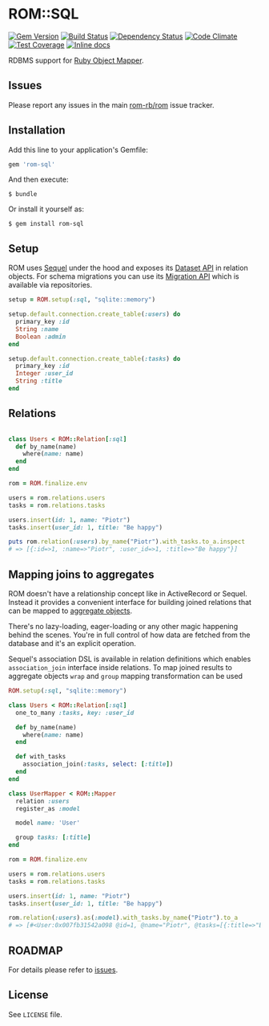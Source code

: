[gem]: https://rubygems.org/gems/rom-sql
[travis]: https://travis-ci.org/rom-rb/rom-sql
[gemnasium]: https://gemnasium.com/rom-rb/rom-sql
[codeclimate]: https://codeclimate.com/github/rom-rb/rom-sql
[inchpages]: http://inch-ci.org/github/rom-rb/rom-sql

# ROM::SQL

[![Gem Version](https://badge.fury.io/rb/rom-sql.svg)][gem]
[![Build Status](https://travis-ci.org/rom-rb/rom-sql.svg?branch=master)][travis]
[![Dependency Status](https://gemnasium.com/rom-rb/rom-sql.png)][gemnasium]
[![Code Climate](https://codeclimate.com/github/rom-rb/rom-sql/badges/gpa.svg)][codeclimate]
[![Test Coverage](https://codeclimate.com/github/rom-rb/rom-sql/badges/coverage.svg)][codeclimate]
[![Inline docs](http://inch-ci.org/github/rom-rb/rom-sql.svg?branch=master)][inchpages]

RDBMS support for [Ruby Object Mapper](https://github.com/rom-rb/rom).

## Issues

Please report any issues in the main [rom-rb/rom](https://github.com/rom-rb/rom/issues) issue tracker.

## Installation

Add this line to your application's Gemfile:

```ruby
gem 'rom-sql'
```

And then execute:

    $ bundle

Or install it yourself as:

    $ gem install rom-sql

## Setup

ROM uses [Sequel](http://sequel.jeremyevans.net) under the hood and exposes its
[Dataset API](http://sequel.jeremyevans.net/rdoc/files/doc/dataset_basics_rdoc.html)
in relation objects. For schema migrations you can use its
[Migration API](http://sequel.jeremyevans.net/rdoc/files/doc/migration_rdoc.html)
which is available via repositories.

``` ruby
setup = ROM.setup(:sql, "sqlite::memory")

setup.default.connection.create_table(:users) do
  primary_key :id
  String :name
  Boolean :admin
end

setup.default.connection.create_table(:tasks) do
  primary_key :id
  Integer :user_id
  String :title
end
```

## Relations

``` ruby

class Users < ROM::Relation[:sql]
  def by_name(name)
    where(name: name)
  end
end

rom = ROM.finalize.env

users = rom.relations.users
tasks = rom.relations.tasks

users.insert(id: 1, name: "Piotr")
tasks.insert(user_id: 1, title: "Be happy")

puts rom.relation(:users).by_name("Piotr").with_tasks.to_a.inspect
# => [{:id=>1, :name=>"Piotr", :user_id=>1, :title=>"Be happy"}]
```

## Mapping joins to aggregates

ROM doesn't have a relationship concept like in ActiveRecord or Sequel. Instead
it provides a convenient interface for building joined relations that can be
mapped to [aggregate objects](http://martinfowler.com/bliki/Aggregate.html).

There's no lazy-loading, eager-loading or any other magic happening behind the
scenes. You're in full control of how data are fetched from the database and it's
an explicit operation.

Sequel's association DSL is available in relation definitions which enables
`association_join` interface inside relations. To map joined results to
aggregate objects `wrap` and `group` mapping transformation can be used

``` ruby
ROM.setup(:sql, "sqlite::memory")

class Users < ROM::Relation[:sql]
  one_to_many :tasks, key: :user_id

  def by_name(name)
    where(name: name)
  end

  def with_tasks
    association_join(:tasks, select: [:title])
  end
end

class UserMapper < ROM::Mapper
  relation :users
  register_as :model

  model name: 'User'

  group tasks: [:title]
end

rom = ROM.finalize.env

users = rom.relations.users
tasks = rom.relations.tasks

users.insert(id: 1, name: "Piotr")
tasks.insert(user_id: 1, title: "Be happy")

rom.relation(:users).as(:model).with_tasks.by_name("Piotr").to_a
# => [#<User:0x007fb31542a098 @id=1, @name="Piotr", @tasks=[{:title=>"Be happy"}]>]
```

## ROADMAP

For details please refer to [issues](https://github.com/rom-rb/rom-sql/issues).

## License

See `LICENSE` file.
